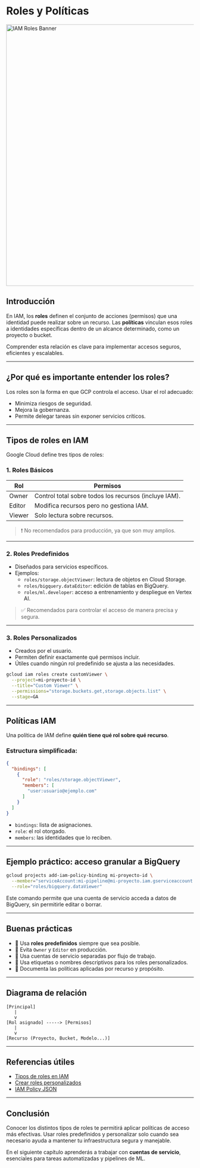 
# Roles y Políticas 

<img src="../images/roles.png" alt="IAM Roles Banner" width="700">


## Introducción

En IAM, los **roles** definen el conjunto de acciones (permisos) que una identidad puede realizar sobre un recurso. Las **políticas** vinculan esos roles a identidades específicas dentro de un alcance determinado, como un proyecto o bucket.

Comprender esta relación es clave para implementar accesos seguros, eficientes y escalables.

---

## ¿Por qué es importante entender los roles?

Los roles son la forma en que GCP controla el acceso. Usar el rol adecuado:

- Minimiza riesgos de seguridad.
- Mejora la gobernanza.
- Permite delegar tareas sin exponer servicios críticos.

---

## Tipos de roles en IAM

Google Cloud define tres tipos de roles:

### 1. Roles Básicos

| Rol     | Permisos                                                                 |
|---------|--------------------------------------------------------------------------|
| Owner   | Control total sobre todos los recursos (incluye IAM).                   |
| Editor  | Modifica recursos pero no gestiona IAM.                                 |
| Viewer  | Solo lectura sobre recursos.                                            |

> ❗ No recomendados para producción, ya que son muy amplios.

---

### 2. Roles Predefinidos

- Diseñados para servicios específicos.
- Ejemplos:
  - `roles/storage.objectViewer`: lectura de objetos en Cloud Storage.
  - `roles/bigquery.dataEditor`: edición de tablas en BigQuery.
  - `roles/ml.developer`: acceso a entrenamiento y despliegue en Vertex AI.

> ✅ Recomendados para controlar el acceso de manera precisa y segura.

---

### 3. Roles Personalizados

- Creados por el usuario.
- Permiten definir exactamente qué permisos incluir.
- Útiles cuando ningún rol predefinido se ajusta a las necesidades.

```bash
gcloud iam roles create customViewer \
  --project=mi-proyecto-id \
  --title="Custom Viewer" \
  --permissions="storage.buckets.get,storage.objects.list" \
  --stage=GA
```

---

## Políticas IAM

Una política de IAM define **quién tiene qué rol sobre qué recurso**.

### Estructura simplificada:

```json
{
  "bindings": [
    {
      "role": "roles/storage.objectViewer",
      "members": [
        "user:usuario@ejemplo.com"
      ]
    }
  ]
}
```

- `bindings`: lista de asignaciones.
- `role`: el rol otorgado.
- `members`: las identidades que lo reciben.

---

## Ejemplo práctico: acceso granular a BigQuery

```bash
gcloud projects add-iam-policy-binding mi-proyecto-id \
  --member="serviceAccount:mi-pipeline@mi-proyecto.iam.gserviceaccount.com" \
  --role="roles/bigquery.dataViewer"
```

Este comando permite que una cuenta de servicio acceda a datos de BigQuery, sin permitirle editar o borrar.

---

## Buenas prácticas

- 🎯 Usa **roles predefinidos** siempre que sea posible.
- 🔐 Evita `Owner` y `Editor` en producción.
- 🧪 Usa cuentas de servicio separadas por flujo de trabajo.
- 🧩 Usa etiquetas o nombres descriptivos para los roles personalizados.
- 🧾 Documenta las políticas aplicadas por recurso y propósito.

---

## Diagrama de relación

```text
[Principal]
   |
   v
[Rol asignado] -----> [Permisos]
   |
   v
[Recurso (Proyecto, Bucket, Modelo...)]
```

---

## Referencias útiles

- [Tipos de roles en IAM](https://cloud.google.com/iam/docs/understanding-roles)
- [Crear roles personalizados](https://cloud.google.com/iam/docs/creating-custom-roles)
- [IAM Policy JSON](https://cloud.google.com/iam/docs/policies)

---

## Conclusión

Conocer los distintos tipos de roles te permitirá aplicar políticas de acceso más efectivas. Usar roles predefinidos y personalizar solo cuando sea necesario ayuda a mantener tu infraestructura segura y manejable.

En el siguiente capítulo aprenderás a trabajar con **cuentas de servicio**, esenciales para tareas automatizadas y pipelines de ML.
